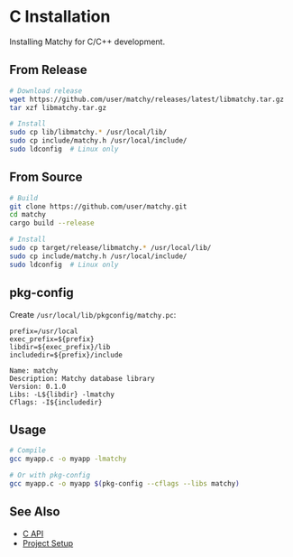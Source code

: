# C Installation

Installing Matchy for C/C++ development.

## From Release

```bash
# Download release
wget https://github.com/user/matchy/releases/latest/libmatchy.tar.gz
tar xzf libmatchy.tar.gz

# Install
sudo cp lib/libmatchy.* /usr/local/lib/
sudo cp include/matchy.h /usr/local/include/
sudo ldconfig  # Linux only
```

## From Source

```bash
# Build
git clone https://github.com/user/matchy.git
cd matchy
cargo build --release

# Install
sudo cp target/release/libmatchy.* /usr/local/lib/
sudo cp include/matchy.h /usr/local/include/
sudo ldconfig  # Linux only
```

## pkg-config

Create `/usr/local/lib/pkgconfig/matchy.pc`:

```
prefix=/usr/local
exec_prefix=${prefix}
libdir=${exec_prefix}/lib
includedir=${prefix}/include

Name: matchy
Description: Matchy database library
Version: 0.1.0
Libs: -L${libdir} -lmatchy
Cflags: -I${includedir}
```

## Usage

```bash
# Compile
gcc myapp.c -o myapp -lmatchy

# Or with pkg-config
gcc myapp.c -o myapp $(pkg-config --cflags --libs matchy)
```

## See Also

- [C API](c-api.md)
- [Project Setup](project-setup.md)
